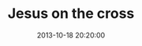 ---
layout: post
title:  "Jesus on the cross"
date:   2013-10-18 20:20:00
categories: ['oil']
image: oil/jesusOnTheCross.jpg
image_width: 496
image_height: 714
---